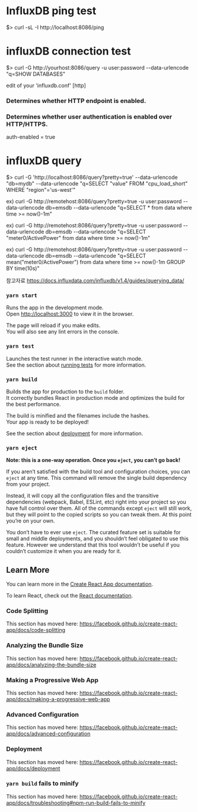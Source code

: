# InfluxDB ping test
$> curl -sL -I http://localhost:8086/ping

# influxDB connection test
$> curl -G http://yourhost:8086/query -u user:password --data-urlencode "q=SHOW DATABASES"

edit of your 'influxdb.conf'
[http]
  ### Determines whether HTTP endpoint is enabled.
  ### Determines whether user authentication is enabled over HTTP/HTTPS.
  auth-enabled = true

# influxDB query
$> curl -G 'http://localhost:8086/query?pretty=true' --data-urlencode "db=mydb" --data-urlencode "q=SELECT \"value\" FROM \"cpu_load_short\" WHERE \"region\"='us-west'"

ex) curl -G http://remotehost:8086/query?pretty=true -u user:password --data-urlencode db=emsdb --data-urlencode "q=SELECT * from data where time >= now()-1m"

ex) curl -G http://remotehost:8086/query?pretty=true -u user:password --data-urlencode db=emsdb --data-urlencode "q=SELECT \"meter0/ActivePower\" from data where time >= now()-1m"

ex) curl -G http://remotehost:8086/query?pretty=true -u user:password --data-urlencode db=emsdb --data-urlencode "q=SELECT mean(\"meter0/ActivePower\") from data where time >= now()-1m GROUP BY time(10s)"

참고자료
https://docs.influxdata.com/influxdb/v1.4/guides/querying_data/





### `yarn start`

Runs the app in the development mode.<br />
Open [http://localhost:3000](http://localhost:3000) to view it in the browser.

The page will reload if you make edits.<br />
You will also see any lint errors in the console.

### `yarn test`

Launches the test runner in the interactive watch mode.<br />
See the section about [running tests](https://facebook.github.io/create-react-app/docs/running-tests) for more information.

### `yarn build`

Builds the app for production to the `build` folder.<br />
It correctly bundles React in production mode and optimizes the build for the best performance.

The build is minified and the filenames include the hashes.<br />
Your app is ready to be deployed!

See the section about [deployment](https://facebook.github.io/create-react-app/docs/deployment) for more information.

### `yarn eject`

**Note: this is a one-way operation. Once you `eject`, you can’t go back!**

If you aren’t satisfied with the build tool and configuration choices, you can `eject` at any time. This command will remove the single build dependency from your project.

Instead, it will copy all the configuration files and the transitive dependencies (webpack, Babel, ESLint, etc) right into your project so you have full control over them. All of the commands except `eject` will still work, but they will point to the copied scripts so you can tweak them. At this point you’re on your own.

You don’t have to ever use `eject`. The curated feature set is suitable for small and middle deployments, and you shouldn’t feel obligated to use this feature. However we understand that this tool wouldn’t be useful if you couldn’t customize it when you are ready for it.

## Learn More

You can learn more in the [Create React App documentation](https://facebook.github.io/create-react-app/docs/getting-started).

To learn React, check out the [React documentation](https://reactjs.org/).

### Code Splitting

This section has moved here: https://facebook.github.io/create-react-app/docs/code-splitting

### Analyzing the Bundle Size

This section has moved here: https://facebook.github.io/create-react-app/docs/analyzing-the-bundle-size

### Making a Progressive Web App

This section has moved here: https://facebook.github.io/create-react-app/docs/making-a-progressive-web-app

### Advanced Configuration

This section has moved here: https://facebook.github.io/create-react-app/docs/advanced-configuration

### Deployment

This section has moved here: https://facebook.github.io/create-react-app/docs/deployment

### `yarn build` fails to minify

This section has moved here: https://facebook.github.io/create-react-app/docs/troubleshooting#npm-run-build-fails-to-minify
